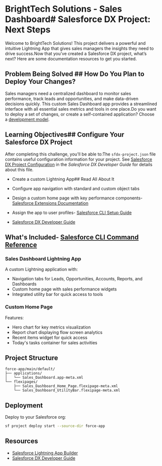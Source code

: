 # BrightTech Solutions - Sales Dashboard# Salesforce DX Project: Next Steps



Welcome to BrightTech Solutions! This project delivers a powerful and intuitive Lightning App that gives sales managers the insights they need to drive success.Now that you’ve created a Salesforce DX project, what’s next? Here are some documentation resources to get you started.



## Problem Being Solved ## How Do You Plan to Deploy Your Changes?



Sales managers need a centralized dashboard to monitor sales performance, track leads and opportunities, and make data-driven decisions quickly. This custom Sales Dashboard app provides a streamlined interface with all essential sales metrics and tools in one place.Do you want to deploy a set of changes, or create a self-contained application? Choose a [development model](https://developer.salesforce.com/tools/vscode/en/user-guide/development-models).



## Learning Objectives## Configure Your Salesforce DX Project



After completing this challenge, you'll be able to:The `sfdx-project.json` file contains useful configuration information for your project. See [Salesforce DX Project Configuration](https://developer.salesforce.com/docs/atlas.en-us.sfdx_dev.meta/sfdx_dev/sfdx_dev_ws_config.htm) in the _Salesforce DX Developer Guide_ for details about this file.



- Create a custom Lightning App## Read All About It

- Configure app navigation with standard and custom object tabs

- Design a custom home page with key performance components- [Salesforce Extensions Documentation](https://developer.salesforce.com/tools/vscode/)

- Assign the app to user profiles- [Salesforce CLI Setup Guide](https://developer.salesforce.com/docs/atlas.en-us.sfdx_setup.meta/sfdx_setup/sfdx_setup_intro.htm)

- [Salesforce DX Developer Guide](https://developer.salesforce.com/docs/atlas.en-us.sfdx_dev.meta/sfdx_dev/sfdx_dev_intro.htm)

## What's Included- [Salesforce CLI Command Reference](https://developer.salesforce.com/docs/atlas.en-us.sfdx_cli_reference.meta/sfdx_cli_reference/cli_reference.htm)


### Sales Dashboard Lightning App
A custom Lightning application with:
- Navigation tabs for Leads, Opportunities, Accounts, Reports, and Dashboards
- Custom home page with sales performance widgets
- Integrated utility bar for quick access to tools

### Custom Home Page
Features:
- Hero chart for key metrics visualization
- Report chart displaying flow screen analytics
- Recent items widget for quick access
- Today's tasks container for sales activities

## Project Structure

```
force-app/main/default/
├── applications/
│   └── Sales_Dashboard.app-meta.xml
└── flexipages/
    ├── Sales_Dashboard_Home_Page.flexipage-meta.xml
    └── Sales_Dashboard_UtilityBar.flexipage-meta.xml
```

## Deployment

Deploy to your Salesforce org:
```bash
sf project deploy start --source-dir force-app
```

## Resources

- [Salesforce Lightning App Builder](https://help.salesforce.com/s/articleView?id=sf.lightning_app_builder_overview.htm)
- [Salesforce DX Developer Guide](https://developer.salesforce.com/docs/atlas.en-us.sfdx_dev.meta/sfdx_dev/sfdx_dev_intro.htm)
